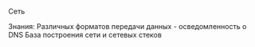 Сеть

Знания:
Различных форматов передачи данных - осведомленность о DNS
База построения сети и сетевых стеков